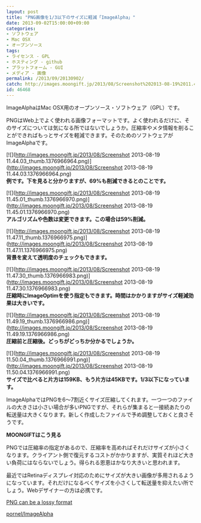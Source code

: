 ```yaml
---
layout: post
title: "PNG画像を1/3以下のサイズに軽減「ImageAlpha」"
date: 2013-09-02T15:00:00+09:00
categories:
- ソフトウェア
- Mac OSX
- オープンソース
tags: 
- ライセンス - GPL
- ホスティング - github
- プラットフォーム - GUI
- メディア - 画像
permalink: /2013/09/20130902/
catch: http://images.moongift.jp/2013/08/Screenshot%202013-08-19%2011.47.30_thumb.1376966983.png
id: 46468
---
```

ImageAlphaはMac OSX用のオープンソース・ソフトウェア（GPL）です。

  
  

PNGはWeb上でよく使われる画像フォーマットです。よく使われるだけに、そのサイズについては気になる所ではないでしょうか。圧縮率やメタ情報を削ることができればもっとサイズを軽減できます。そのためのソフトウェアがImageAlphaです。

  

[![](http://images.moongift.jp/2013/08/Screenshot 2013-08-19 11.44.03_thumb.1376966964.png)](http://images.moongift.jp/2013/08/Screenshot 2013-08-19 11.44.03.1376966964.png)  
**例です。下を見ると分かりますが、69%も削減できるとのことです。**

  

[![](http://images.moongift.jp/2013/08/Screenshot 2013-08-19 11.45.01_thumb.1376966970.png)](http://images.moongift.jp/2013/08/Screenshot 2013-08-19 11.45.01.1376966970.png)  
**アルゴリズムや色数は変更できます。この場合は59%削減。**

  

[![](http://images.moongift.jp/2013/08/Screenshot 2013-08-19 11.47.11_thumb.1376966975.png)](http://images.moongift.jp/2013/08/Screenshot 2013-08-19 11.47.11.1376966975.png)  
**背景を変えて透明度のチェックもできます。**

  

[![](http://images.moongift.jp/2013/08/Screenshot 2013-08-19 11.47.30_thumb.1376966983.png)](http://images.moongift.jp/2013/08/Screenshot 2013-08-19 11.47.30.1376966983.png)  
**圧縮時にImageOptimを使う指定もできます。時間はかかりますがサイズ軽減効果は大きいです。**

  

[![](http://images.moongift.jp/2013/08/Screenshot 2013-08-19 11.49.19_thumb.1376966986.png)](http://images.moongift.jp/2013/08/Screenshot 2013-08-19 11.49.19.1376966986.png)  
**圧縮前と圧縮後。どっちがどっちか分かるでしょうか。**

  

[![](http://images.moongift.jp/2013/08/Screenshot 2013-08-19 11.50.04_thumb.1376966991.png)](http://images.moongift.jp/2013/08/Screenshot 2013-08-19 11.50.04.1376966991.png)  
**サイズで比べると片方は159KB、もう片方は45KBです。1/3以下になっています。**

  

ImageAlphaではPNGを6〜7割近くサイズ圧縮してくれます。一つ一つのファイルの大きさは小さい場合が多いPNGですが、それらが集まると一接続あたりの転送量は大きくなります。新しく作成したファイルで予め調整しておくと良さそうです。

  
  
  

**MOONGIFTはこう見る**

  

PNGでは圧縮率の指定があるので、圧縮率を高めればそれだけサイズが小さくなります。クライアント側で復元するコストがかかりますが、実質それほど大きい負荷にはならないでしょう。得られる恩恵はかなり大きいと思われます。

  

最近ではRetinaディスプレイ対応のためにサイズが大きい画像が多用されるようになっています。それだけになるべくサイズを小さくして転送量を抑えたい所でしょう。Webデザイナーの方は必携です。

  

[PNG can be a lossy format](http://pngmini.com/lossypng.html)

  
  

[pornel/ImageAlpha](https://github.com/pornel/ImageAlpha)

